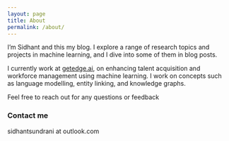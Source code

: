 ```yaml
---
layout: page
title: About
permalink: /about/
---
```


I’m Sidhant and this my blog. I explore a range of research topics and projects in machine learning, and I dive into some of them in blog posts. 
  
I currently work at [getedge.ai](https://getedge.ai/), on enhancing talent acquisition and workforce management using machine learning. I work on concepts such as language modelling, entity linking, and knowledge graphs. 
  
  
Feel free to reach out for any questions or feedback 

### Contact me

sidhantsundrani at outlook.com
